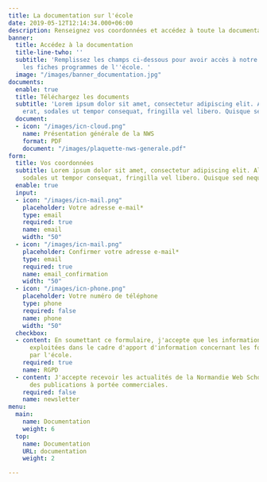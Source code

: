 ```yaml
---
title: La documentation sur l'école
date: 2019-05-12T12:14:34.000+06:00
description: Renseignez vos coordonnées et accédez à toute la documentation sur l'école.
banner:
  title: Accédez à la documentation
  title-line-twho: ''
  subtitle: 'Remplissez les champs ci-dessous pour avoir accès à notre plaquette et
    les fiches programmes de l''école. '
  image: "/images/banner_documentation.jpg"
documents:
  enable: true
  title: Téléchargez les documents
  subtitle: 'Lorem ipsum dolor sit amet, consectetur adipiscing elit. Aliquam dui
    erat, sodales ut tempor consequat, fringilla vel libero. Quisque sed neque enim. '
  document:
  - icon: "/images/icn-cloud.png"
    name: Présentation générale de la NWS
    format: PDF
    document: "/images/plaquette-nws-generale.pdf"
form:
  title: Vos coordonnées
  subtitle: Lorem ipsum dolor sit amet, consectetur adipiscing elit. Aliquam dui erat,
    sodales ut tempor consequat, fringilla vel libero. Quisque sed neque enim.
  enable: true
  input:
  - icon: "/images/icn-mail.png"
    placeholder: Votre adresse e-mail*
    type: email
    required: true
    name: email
    width: "50"
  - icon: "/images/icn-mail.png"
    placeholder: Confirmer votre adresse e-mail*
    type: email
    required: true
    name: email_confirmation
    width: "50"
  - icon: "/images/icn-phone.png"
    placeholder: Votre numéro de téléphone
    type: phone
    required: false
    name: phone
    width: "50"
  checkbox:
  - content: En soumettant ce formulaire, j'accepte que les informations saisies soient
      exploitées dans le cadre d'apport d'information concernant les formations proposées
      par l'école.
    required: true
    name: RGPD
  - content: J'accepte recevoir les actualités de la Normandie Web School  ainsi que
      des publications à portée commerciales.
    required: false
    name: newsletter
menu:
  main:
    name: Documentation
    weight: 6
  top:
    name: Documentation
    URL: documentation
    weight: 2

---
```

